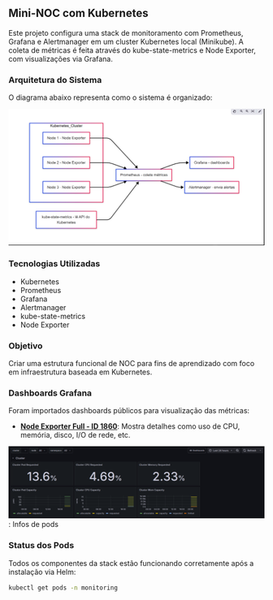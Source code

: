 ## Mini-NOC com Kubernetes

Este projeto configura uma stack de monitoramento com Prometheus, Grafana e Alertmanager em um cluster Kubernetes local (Minikube). A coleta de métricas é feita através do kube-state-metrics e Node Exporter, com visualizações via Grafana.

### Arquitetura do Sistema

O diagrama abaixo representa como o sistema é organizado:

![diagrama](images/diagrama.png)

### Tecnologias Utilizadas

- Kubernetes
- Prometheus
- Grafana
- Alertmanager
- kube-state-metrics
- Node Exporter

### Objetivo

Criar uma estrutura funcional de NOC para fins de aprendizado com foco em infraestrutura baseada em Kubernetes.

### Dashboards Grafana

Foram importados dashboards públicos para visualização das métricas:

- **[Node Exporter Full - ID 1860](images/grafana1.png)**: Mostra detalhes como uso de CPU, memória, disco, I/O de rede, etc.
  
![grafana-node-exporter](images/grafana2.png) : Infos de pods



### Status dos Pods

Todos os componentes da stack estão funcionando corretamente após a instalação via Helm:

```bash
kubectl get pods -n monitoring
